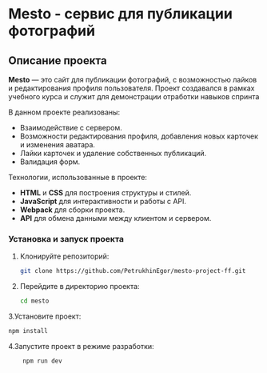 # Mesto - сервис для публикации фотографий

## Описание проекта
**Mesto** — это сайт для публикации фотографий, с возможностью лайков и редактирования профиля пользователя. 
            Проект создавался в рамках учебного курса и служит для демонстрации отработки навыков спринта

В данном проекте реализованы:
- Взаимодействие с сервером.
- Возможности редактирования профиля, добавления новых карточек и изменения аватара.
- Лайки карточек и удаление собственных публикаций.
- Валидация форм.

Технологии, использованные в проекте:
- **HTML** и **CSS** для построения структуры и стилей.
- **JavaScript** для интерактивности и работы с API.
- **Webpack** для сборки проекта.
- **API** для обмена данными между клиентом и сервером.

### Установка и запуск проекта
1. Клонируйте репозиторий:
   ```bash
   git clone https://github.com/PetrukhinEgor/mesto-project-ff.git
2. Перейдите в директорию проекта:
   ```bash
   cd mesto
3.Установите проект:
   ```bash
   npm install
```
4.Запустите проект в режиме разработки:
```bash
    npm run dev
